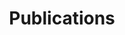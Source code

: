 ---
permalink: /publications/
title: "Publications"
layout: publications
publications:
  - title: "Managing Latency in Edge-Cloud Environment"
    authors: Lubomir Bulej, Tomas Bures, Adam Filandr, Petr Hnetynka, Iveta Hnetynkova, Jan Pacovsky, Gabor Sandor, Ilias Gerostathopoulos
    venue: "Elsevier's Journal of Systems and Software (JSS), Volume 172, February 2021"
    doi: https://www.sciencedirect.com/science/article/abs/pii/S0164121220302624
    pdf: pubs/2020-JSS-Edge-Cloud.pdf
    year: 2021
    type: journals
  - title: "Forming Ensembles at Runtime: A Machine Learning Approach"
    authors: Tomas Bures, Ilias Gerostathopoulos, Petr Hnetynka, Jan Pacovsky
    venue: "9th International Symposium On Leveraging Applications of Formal Methods, Verification and Validation (ISOLA 2020)"
    doi: https://doi-org.vu-nl.idm.oclc.org/10.1007/978-3-030-61470-6_26
    pdf: pubs/2020-ISOLA.pdf
    year: 2020
    type: conferences
  - title: "A Toolbox for Realtime Timeseries Anomaly Detection"
    authors: Markus Bobel, Ilias Gerostathopoulos, Tomas Bures
    venue: "IEEE International Conference on Software Architecture (ICSA 2020), to appear."
    doi: https://doi-org.vu-nl.idm.oclc.org/10.1109/ICSA-C50368.2020.00053
    pdf: pubs/ICSA2020-tool.pdf
    year: 2020
    type: conferences
  - title: "Engineering for a Science-Centric Experimentation Platform"
    authors: Nikos Diamantopoulos, Jeffrey Wong, David Issa Mattos, Ilias Gerostathopoulos, Matthew Wardrop, Tobias Mao, Colin McFarland
    venue: "42nd International Conference on Software Engineering (ICSE 2020), to appear."
    doi: https://doi-org.vu-nl.idm.oclc.org/10.1145/3377813.3381349
    pdf: pubs/ICSE-SEIP-2020.pdf
    year: 2020
    type: conferences
  - title: "Using Component Ensembles for Modeling Autonomic Component Collaboration in Smart Farming"
    authors: Petr Hnetynka, Tomas Bures, Ilias Gerostathopoulos, Jan Pacovsky
    venue: "15th Symposium on Software Engineering for Adaptive and Self-Managing Systems (SEAMS 2020), to appear."
    doi: https://doi-org.vu-nl.idm.oclc.org/10.1145/3387939.3391599
    pdf: pubs/SEAMS-2020-SmartFarming.pdf
    year: 2020
    type: conferences
  - title: "Knowledge Aggregation with Subjective Logic in Multi-Agent Self-Adaptive Cyber-Physical Systems"
    authors: Ana Petrovska, Sergio Quijano, Ilias Gerostathopoulos, Alexander Pretschner
    venue: "15th Symposium on Software Engineering for Adaptive and Self-Managing Systems (SEAMS 2020), to appear."
    doi: https://doi-org.vu-nl.idm.oclc.org/10.1145/3387939.3391600
    pdf: pubs/SEAMS-2020-SubjectiveLogic.pdf
    year: 2020
    type: conferences
  - title: "Clustering Traffic Scenarios Using Mental Models as Little as Possible"
    authors: Florian Hauer, Ilias Gerostathopoulos, Tabea Schmidt, Alexander Pretschner
    venue: "2020 IEEE Intelligent Vehicles Symposium (IV2020) , to appear."
    doi: 
    pdf: pubs/Scenario_Clustering_2020.pdf
    year: 2020
    type: conferences
  - title: "A Language and Framework for Dynamic Component Ensembles in Smart Systems"
    authors: Tomas Bures, Ilias Gerostathopoulos, Petr Hnetynka, Frantisek Plasil, Filip Krijt, Jiri Vinarek, Jan Kofron
    venue: "Springer's Software Tools for Technology Transfer (STTT), in print"
    doi: https://doi-org.vu-nl.idm.oclc.org/10.1007/s10009-020-00558-z
    pdf: pubs/STTT-TCOEF-Feb2020.pdf
    year: 2020
    type: journals
  - title: "Experimenting with Adaptation in Smart Cyber-Physical Systems: A Model Problem and Testbed"
    authors: Vladimir Matena, Tomas Bures, Ilias Gerostathopoulos, Petr Hnetynka
    venue: "Engineering Adaptive Software Systems, Springer"
    doi: https://link.springer.com/chapter/10.1007%2F978-981-13-2185-6_7
    pdf: pubs/2018-EASSy-DEECo-testbed.pdf
    year: 2019
    type: bookChapters
  - title: "Bootstrapping the Dynamic Generation of Indoor Maps with Crowdsourced Smartphone Sensor Data"
    authors: Georgios Pipelidis, Christian Prehofer, Ilias Gerostathopoulos
    venue: "Geographical Information Systems Theory, Applications and Management, Springer"
    doi: https://doi.org/10.1007/978-3-030-06010-7_5
    pdf: pubs/2019-indoor-maps.pdf
    year: 2019
    type: bookChapters
  - title: "Adaptable Anomaly Detection in Traffic Flow Time Series"
    authors: Md Rakibul Alam, Ilias Gerostathopoulos, Sasan Amini, Christian Prehofer, Alessandro Attanasi
    venue: "6th International Conference on Models and Technologies for Intelligent Transportation Systems (MT-ITS 2019), to appear."
    doi: https://doi-org.vu-nl.idm.oclc.org/10.1109/MTITS.2019.8883338 
    pdf: pubs/mt_its_2019.pdf
    year: 2019
    type: conferences
  - title: "A Framework for Tunable Anomaly Detection"
    authors: Md Rakibul Alam, Ilias Gerostathopoulos, Christian Prehofer, Alessandro Attanasi, Tomas Bures
    venue: "IEEE International Conference on Software Architecture (ICSA 2019), to appear."
    doi: https://doi-org.vu-nl.idm.oclc.org/10.1109/ICSA.2019.00029
    pdf: pubs/ICSA19-AnomalyDetection-camera-ready.pdf
    year: 2019
    type: conferences
  - title: "TRAPPed in Traffic? A Self-Adaptive Framework for Decentralized Traffic Optimization"
    authors: Ilias Gerostathopoulos, Evangelos Pournaras
    venue: "14th Symposium on Software Engineering for Adaptive and Self-Managing Systems (SEAMS 2019), to appear."
    doi: https://doi-org.vu-nl.idm.oclc.org/10.1109/SEAMS.2019.00014
    pdf: pubs/SEAMS19-EPOS-SUMO.pdf
    year: 2019
    type: conferences
  - title: "Planning as Optimization: Dynamically Discovering Optimal Configurations for Runtime Situations"
    authors: Erik Fredericks, Ilias Gerostathopoulos, Christian Krupitzer, Thomas Vogel
    venue: "13th IEEE International Conference on Self-Adaptive and Self-Organizing Systems (SASO 2019), to appear."
    doi: https://doi-ieeecomputersociety-org.vu-nl.idm.oclc.org/10.1109/SASO.2019.00010
    pdf: pubs/SASO19-Planning_as_Optimization.pdf
    year: 2019
    type: conferences
  - title: "Can Today's Machine Learning Pass Image-Based Turing Tests?"
    authors: Apostolis Zarras, Ilias Gerostathopoulos, Daniel Mendez Fernandez
    venue: "22nd Information Security Conference (ISC 2019), to appear."
    doi: https://doi-org.vu-nl.idm.oclc.org/10.1007/978-3-030-30215-3_7
    pdf: pubs/CAPTCHA-2019.pdf
    year: 2019
    type: conferences
  - title: "Continuous Data-driven Software Engineering - Towards a Research Agenda"
    authors: Ilias Gerostathopoulos, Marco Konersmann, Stephan Krusche, David I. Mattos, Jan Bosch, Tomas Bures, Brian Fitzgerald, Michael Goedicke, Henry Muccini, Helena H. Olsson, Thomas Brand, Robert Chatley, Nikolaos Diamantopoulos, Arik Friedman, Miguel Jimenez, Jan Ole Johanssen, Putra Manggala, Masumi Koseki, Jorge Melegati, Nuthan Munaiah, Gabriel Tamura, Vasileios Theodorou, Jeffrey Wong, Iris Figalist
    venue: "Software Engineering Notes (SEN), to appear."
    doi: https://doi-org.vu-nl.idm.oclc.org/10.1145/3356773.3356811
    pdf: pubs/report-SEN-RCoSE-DDrEE-2019.pdf
    year: 2019
    type: conferences
  - title: "Automated Trainability Evaluation for Smart Software Functions"
    authors: Ilias Gerostathopoulos, Stefan Kugele, Christoph Segler, Tomas Bures, Alois Knoll
    venue: "34th IEEE/ACM International Conference on Automated Software Engineering (ASE 2019), to appear."
    doi: https://doi-org.vu-nl.idm.oclc.org/10.1109/ASE.2019.00096 
    pdf: pubs/ASE_NIER-final.pdf
    year: 2019
    type: conferences
  - title: "Tuning Self-Adaptation in Cyber-Physical Systems through Architectural Homeostasis"
    authors: Ilias Gerostathopoulos, Dominik Skoda, Frantisek Plasil, Tomas Bures, Alessia Knauss
    venue: "Elsevier's Journal of Systems and Software (JSS), Volume 148, February 2019, Pages 37-55"
    doi: https://doi.org/10.1016/j.jss.2018.10.051
    pdf: pubs/2018-JSS-homeostasis.pdf
    year: 2019
    type: journals
  - title: "Simulation Methods and Tools for Collaborative Embedded Systems"
    authors: Emilia Cioroaica, Florian Pudlitz, Ilias Gerostathopoulos, Thomas Kuhn
    venue: "Springer's Software-Intensive Cyber-Physical Systems (SICS), 34, 213–223, 2019"
    doi: https://doi.org/10.1007/s00450-019-00426-5
    pdf: pubs/2019-SICS.pdf
    year: 2019
    type: journals
  - title: "Adapting a System with Noisy Outputs with Statistical Guarantees"
    authors: Ilias Gerostathopoulos, Christian Prehofer, Tomas Bures
    venue: "13th International Symposium on Software Engineering for Adaptive and Self-Managing Systems (SEAMS'18)"
    doi: https://dl.acm.org/citation.cfm?id=3194152
    pdf: pubs/2018-Gerostathopoulos-SEAMS18.pdf
    year: 2018
    type: conferences
  - title: "Cost-Aware Stage-Based Experimentation: Challenges and Emerging Results"
    authors: Ilias Gerostathopoulos, Christian Prehofer, Lubomir Bulej, Tomas Bures, Vojtech Horky, Petr Tuma
    venue: "IEEE International Conference on Software Architecture (ICSA'18)"
    doi: https://www.computer.org/csdl/proceedings/icsa-c/2018/6585/00/658501a072.pdf
    pdf: pubs/2018-ICSA-NEMI.pdf
    year: 2018
    type: conferences
  - title: "Stream Analytics in IoT Mashup Tools"
    authors: Tanmaya Mahapatra, Christian Prehofer, Ilias Gerostathopoulos, Ioannis Varsamidakis
    venue: "IEEE Symposium on Visual Languages and Human-Centric Computing (VL/HCC'18)"
    doi: https://ieeexplore.ieee.org/document/8506548
    pdf: pubs/StreamAnalytics_Mahapatra.pdf
    year: 2018
    type: conferences
  - title: "Graphical Spark Programming in IoT Mashup Tools"
    authors: Tanmaya Mahapatra, Ilias Gerostathopoulos, Christian Prehofer, Shilpa Ghanashyam Gore
    venue: "Fifth IEEE International Conference on Internet of Things: Systems, Management and Security (IoTSMS 2018)"
    doi: https://ieeexplore.ieee.org/document/8554665
    pdf: pubs/Graphical_Spark_Programming_Mahapatra.pdf
    year: 2018
    type: conferences
  - title: "Guaranteed Latency Applications in Edge-Cloud Environment"
    authors: Petr Hnetynka, Petr Kubat, Rima Al-Ali, Ilias Gerostathopoulos, Danylo Khalyeyev
    venue: "2nd Context-aware, Autonomous and Smart Architectures International Workshop (CASA 2018), colocated with ECSA 2018."
    doi: https://dl.acm.org/citation.cfm?id=3241448
    pdf: pubs/2018-CASA@ECSA.pdf
    year: 2018
    type: workshopsSpecialTracks
  - title: "A Tool for Online Experiment-Driven Adaptation"
    authors: Ilias Gerostathopoulos, Ali Naci Uysal, Christian Prehofer, Tomas Bures
    venue: "2018 IEEE 3rd International Workshops on Foundations and Applications of Self* Systems (FAS*W), Trento, 2018."
    doi: https://ieeexplore.ieee.org/document/8599539
    pdf: pubs/2018-DSS@SASO.pdf
    year: 2018
    type: workshopsSpecialTracks
  - title: "Designing Flink Pipelines in IoT Mashup Tools"
    authors: Tanmaya Mahapatra, Ilias Gerostathopoulos, Federico Alonso Fernandez Moreno, Christian Prehofer
    venue: "4th Norwegian Big Data Symposium (NOBIDS) 2018, to appear."
    doi: http://ceur-ws.org/Vol-2316/paper3.pdf
    pdf: pubs/2018-afluxFlink.pdf
    year: 2018
    type: workshopsSpecialTracks
  - title: "Modeling RESTful Web of Things Services"
    authors: Christian Prehofer, Ilias Gerostathopoulos
    venue: "Chapter 3 of Managing the Web of Things: Linking the Real World to the Web, Morgan Kaufmann, Elsevier"
    doi: https://www.elsevier.com/books/managing-the-web-of-things/sheng/978-0-12-809764-9
    pdf: pubs/Modeling RESTful Web of Things Services.pdf
    year: 2017
    type: bookChapters
  - title: "Adaptive Bootstrapping for Crowdsourced Indoor Maps"
    authors: Georgios Pipelidis, Christian Prehofer, Ilias Gerostathopoulos
    venue: "3rd International Conference on Geographical Information Systems Theory, Applications and Management (GISTAM'17)"
    doi: http://www.scitepress.org/DigitalLibrary/PublicationsDetail.aspx?ID=O2Hr2LqidkA=&t=1
    pdf: pubs/Towards Customizable and Adaptive Bootstrapping for Crowdsourced Indoor Maps.pdf
    year: 2017
    type: conferences
  - title: "Intelligent Ensembles - a Declarative Group Description Language and Java Framework"
    authors: Filip Krijt, Zbynek Jiracek, Tomas Bures, Petr Hnetynka, Ilias Gerostathopoulos
    venue: "12th International Symposium on Software Engineering for Adaptive and Self-Managing Systems (SEAMS'17)"
    doi: http://dl.acm.org/citation.cfm?id=3105503.3105525
    pdf: pubs/Krijt-SEAMS17-IntelligentEnsembles.pdf
    year: 2017
    type: conferences
  - title: "Self-Adaptation Based on Big Data Analytics: A Model Problem and Tool"
    authors: Sanny Schmid, Ilias Gerostathopoulos, Christian Prehofer, Tomas Bures
    venue: "12th International Symposium on Software Engineering for Adaptive and Self-Managing Systems (SEAMS'17)"
    doi: http://dl.acm.org/citation.cfm?id=3105521
    pdf: pubs/Schmid-SEAMS17-QueryGraphRTX.pdf
    year: 2017
    type: conferences
  - title: "Big Data Analytics Architecture for Real-Time Traffic Control"
    authors: Sasan Amini, Ilias Gerostathopoulos, Christian Prehofer
    venue: "5th International Conference on Models and Technologies for Intelligent Transportation Systems (MT-ITS 2017)"
    doi: http://ieeexplore.ieee.org/abstract/document/8005605/
    pdf: pubs/Amini-MT-ITS-2017.pdf
    year: 2017
    type: conferences
  - title: "Software Engineering for Smart Cyber-Physical Systems: Challenges and Promising Solutions"
    authors: Tomas Bures, Bradley Schmerl, Danny Weyns, Eduardo Tovar, Eric Boden, Thomas Gabor, Ilias Gerostathopoulos, Pragya Gupta, Eunsuk Kang, Alessia Knauss, Pankesh Patel, Awais Rashid, Ivan Ruchkin, Roykrong Sukkerd, Christos Tsigkanos
    venue: "ACM SIGSOFT Software Engineering Notes, Volume 42, Issue 2"
    doi: http://dl.acm.org/citation.cfm?id=3089656
    pdf: pubs/sescps-2016-report-final.pdf
    year: 2017
    type: workshopsSpecialTracks
  - title: "Towards Systematic Live Experimentation in Software-Intensive Systems of Systems"
    authors: Ilias Gerostathopoulos, Tomas Bures, Sanny Schmid, Vojtech Horky, Christian Prehofer, Petr Tuma
    venue: "International Colloquium on Software-intensive Systems-of-Systems, colocated with ECSA 2016."
    doi: https://dl.acm.org/citation.cfm?doid=3175731.3176175
    pdf: pubs/SiSoS-ECSA16-CR.pdf
    year: 2017
    type: workshopsSpecialTracks
  - title: "Theta Architecture: Preserving the Quality of Analytics in Data-Driven Systems"
    authors: Vasileios Theodorou, Ilias Gerostathopoulos, Sasan Amini, Riccardo Scandariato, Christian Prehofer, Miroslaw Staron
    venue: "Workshop on Novel Techniques for Integrating Big Data (BigNovelTI 2017), colocated with ADBIS 2017."
    doi: https://doi.org/10.1007/978-3-319-67162-8_19
    pdf: pubs/bignovelti-2017-paper-CR.pdf
    year: 2017
    type: workshopsSpecialTracks
  - title: "Control Strategies for Self-Adaptive Software Systems"
    authors: Antonio Filieri, Martina Maggio, Konstantinos Angelopoulos, Nicolas D'Ippolito, Ilias Gerostathopoulos, Andreas Berndt Hempel, Henry Hoffmann, Pooyan Jamshidi, Evangelia Kalyvianaki, Cristian Klein, Filip Krikava, Sasa Misailovic, Alessandro V. Papadopoulos, Suprio Ray, Amir M Sharifloo, Stepan Shevtsov, Mateusz Ujma, Thomas Vogel
    venue: "ACM Transactions on Autonomous and Adaptive Systems (TAAS), Volume 11, Issue 4, February 2017, Article 24"
    doi: http://dl.acm.org/citation.cfm?doid=3038460.3024188
    pdf: pubs/2016-TAAS-Control-Strategies.pdf
    year: 2017
    type: journals
  - title: "Strengthening Adaptation in Cyber-Physical Systems via Meta-Adaptation Strategies"
    authors: Ilias Gerostathopoulos, Tomas Bures, Petr Hnetynka, Adam Hujecek, Frantisek Plasil, Dominik Skoda
    venue: "ACM Transactions on Cyber-Physical Systems (TCPS), Volume 1, Issue 3, April 2017, Article 13"
    doi: http://dl.acm.org/citation.cfm?doid=3068423.2823345
    pdf: pubs/2016-TCPS-Meta-adaptations.pdf
    year: 2017
    type: journals
  - title: "Model Problem and Testbed for Experiments with Adaptation in Smart Cyber-Physical Systems"
    authors: Vladimir Matena, Tomas Bures, Ilias Gerostathopoulos, Petr Hnetynka
    venue: "11th International Symposium on Software Engineering for Adaptive and Self-Managing Systems (SEAMS'16)"
    doi: http://dl.acm.org/citation.cfm?doid=2897053.2897065
    pdf: pubs/2016-SEAMS-modelProblem.pdf
    year: 2016
    type: conferences
  - title: "QryGraph: A Graphical Tool for Big Data Analytics"
    authors: Sanny Schmid, Ilias Gerostathopoulos, Christian Prehofer
    venue: "2016 IEEE International Conference on Systems, Man, and Cybernetics (SMC'16)"
    doi: http://ieeexplore.ieee.org/document/7844863/
    pdf: pubs/QryGraph-A-Gerostathopoulos.pdf
    year: 2016
    type: conferences
  - title: "Architectural Homeostasis in Self-Adaptive Software-Intensive Cyber-Physical Systems"
    authors: Ilias Gerostathopoulos, Dominik Skoda, Frantisek Plasil, Tomas Bures, Alessia Knauss
    venue: "10th European Conference on Software Architecture (ECSA'16)"
    doi: http://link.springer.com/chapter/10.1007/978-3-319-48992-6_8
    pdf: pubs/2016-ECSA16-Gerostathopoulos.pdf
    year: 2016
    type: conferences
  - title: "Towards Integration of Big Data Analytics in Internet of Things Mashup Tools"
    authors: Tanmaya Mahapatra, Ilias Gerostathopoulos, Christian Prehofer
    venue: "7th International Workshop on the Web of Things (WoT 2016)"
    doi: http://dl.acm.org/citation.cfm?doid=3017995.3017998
    pdf: pubs/2016-BigDataIoT-WoT.pdf
    year: 2016
    type: workshopsSpecialTracks
  - title: "Self-Adaptation in Software-Intensive Cyber-Physical Systems: from System Goals to Architecture Configurations"
    authors: Ilias Gerostathopoulos, Tomas Bures, Petr Hnetynka, Jaroslav Keznikl, Michal Kit, Frantisek Plasil, Noeal Plouzeau
    venue: "Elsevier's Journal of Systems and Software (JSS), Volume 122, December 2016, Pages 378-397"
    doi: http://www.sciencedirect.com/science/article/pii/S0164121216000601
    pdf: pubs/2016-JSS-IRM-SA.pdf
    year: 2016
    type: journals
  - title: "Supporting Performance Awareness in Autonomous Ensembles"
    authors: Lubomir Bulej, Tomas Bures, Ilias Gerostathopoulos, Vojtech Horky, Jaroslav Keznikl, Lukas Marek, Max Tschaikowski, Mirco Tribastone, Petr Tuma
    venue: "Software Engineering for Collective Autonomic Systems, v. 8998 of LNCS"
    doi: http://link.springer.com/chapter/10.1007%2F978-3-319-16310-9_8
    pdf: pubs/2015-PerformanceAwareness-ASCENSbook.pdf
    year: 2015
    type: bookChapters
  - title: "The Invariant Refinement Method"
    authors: Tomas Bures, Ilias Gerostathopoulos, Petr Hnetynka, Jaroslav Keznikl, Michal Kit, Frantisek Plasil
    venue: "Software Engineering for Collective Autonomic Systems, v. 8998 of LNCS"
    doi: http://link.springer.com/chapter/10.1007%2F978-3-319-16310-9_12
    pdf: pubs/2015-IRM-ASCENSbook.pdf
    year: 2015
    type: bookChapters
  - title: "Formalization of Invariant Patterns for the Invariant Refinement Method"
    authors: Tomas Bures, Ilias Gerostathopoulos, Jaroslav Keznikl, Frantisek Plasil, Petr Tuma
    venue: "Software, Services and Systems, v. 8950 of LNCS"
    doi: http://link.springer.com/chapter/10.1007%2F978-3-319-15545-6_34
    pdf: pubs/2015-WirsingFestschrift-Bures-etal.pdf
    year: 2015
    type: bookChapters
  - title: "Adaptive Exchange of Distributed Partial Models@run.time for Highly Dynamic Systems"
    authors: Sebastian Goetz, Ilias Gerostathopoulos, Filip Krikava, Adnan Shahzada, Romina Spalazzese
    venue: "10th International Symposium on Software Engineering for Adaptive and Self-Managing Systems (SEAMS'15)"
    doi: http://dl.acm.org/citation.cfm?id=2821368
    pdf: pubs/2015-SEAMS-DPRM.pdf
    year: 2015
    type: conferences
  - title: "Software Engineering Meets Control Theory"
    authors: Antonio Filieri, Martina Maggio, Konstantinos Angelopoulos, Nicolas D'Ippolito, Ilias Gerostathopoulos, Andreas Hempel, Henry Hoffmann, Pooyan Jamshidi, Evangelia Kalyvianaki, Cristian Klein, Filip Krikava, Sasa Misailovic, Alessandro Vittorio Papadopoulos, Suprio Ray, Amir Molzam Sharifloo, Stepan Shevtsov, Mateusz Ujma, Thomas Vogel
    venue: "10th International Symposium on Software Engineering for Adaptive and Self-Managing Systems (SEAMS'15)"
    doi: http://dl.acm.org/citation.cfm?id=2821370
    pdf: pubs/2015-SEAMS-SEmeetsCT.pdf
    year: 2015
    type: conferences
  - title: "An Architecture Framework for Experimentations with Self-Adaptive Cyber-Physical Systems"
    authors: Michal Kit, Ilias Gerostathopoulos, Tomas Bures, Petr Hnetynka, Frantisek Plasil
    venue: "10th International Symposium on Software Engineering for Adaptive and Self-Managing Systems (SEAMS'15)"
    doi: http://ieeexplore.ieee.org/document/7194662/?arnumber=7194662
    pdf: pubs/2015-SEAMS-Artifact.pdf
    year: 2015
    type: conferences
  - title: "Meta-Adaptation Strategies for Adaptation in Cyber-Physical Systems"
    authors: Ilias Gerostathopoulos, Tomas Bures, Petr Hnetynka, Adam Hujecek, Frantisek Plasil, Dominik Skoda
    venue: "9th European Conference on Software Architecture (ECSA'15)"
    doi: http://link.springer.com/chapter/10.1007%2F978-3-319-23727-5_4
    pdf: pubs/2015-ECSA15-Gerostathopoulos.pdf
    year: 2015
    type: conferences
  - title: "Software Engineering for Smart Cyber-Physical Systems -- Towards a Research Agenda: Report on the First International Workshop on Software Engineering for Smart CPS"
    authors: Tomas Bures, Danny Weyns, Christian Berger, Stefan Biffl, Marian Daun, Thomas Gabor, David Garlan, Ilias Gerostathopoulos, Christine Julien, Filip Krikava, Richard Mordinyi, Nikos Pronios
    venue: "ACM SIGSOFT Software Engineering Notes, Volume 40, Issue 6"
    doi: http://dl.acm.org/citation.cfm?id=2830736
    pdf: pubs/2015-SIGSOFT-notes-sCPS.pdf
    year: 2015
    type: workshopsSpecialTracks
  - title: "Architecture Adaptation Based on Belief Inaccuracy Estimation"
    authors: Rima Al Ali, Tomas Bures, Ilias Gerostathopoulos, Jaroslav Keznikl, Frantisek Plasil
    venue: "11th Working IEEE/IFIP Conference on Software Architecture (WICSA'14)"
    doi: http://dl.acm.org/citation.cfm?id=2625179
    pdf: pubs/2014-WICSA14-DEECo.pdf
    year: 2014
    type: conferences
  - title: "Gossiping Components for Cyber-Physical Systems."
    authors: Tomas Bures, Ilias Gerostathopoulos, Petr Hnetynka, Jaroslav Keznikl, Michal Kit, Frantisek Plasil
    venue: "8th European Conference on Software Architecture (ECSA'14)"
    doi: http://link.springer.com/chapter/10.1007%2F978-3-319-09970-5_23
    pdf: pubs/2014-ecsa-deeco-manet.pdf
    year: 2014
    type: conferences
  - title: "An Architecture-Based Approach for Compute-Intensive Pervasive Systems in Dynamic Environments"
    authors: Rima Al Ali, Ilias Gerostathopoulos, Inti Gonzalez-Herrera, Adrian Juan-Verdejo, Michal Kit, Bholanathsing Surajbali
    venue: "2nd International Workshop on Hot Topics in Cloud service Scalability (HotTopiCS'14)"
    doi: http://dl.acm.org/citation.cfm?doid=2649563.2649577
    pdf: pubs/2014-AlAli_etal-HottopicsICPE.pdf
    year: 2014
    type: workshopsSpecialTracks
  - title: "Software Engineering for Software-Intensive Cyber-Physical Systems"
    authors: Ilias Gerostathopoulos, Jaroslav Keznikl, Tomas Bures, Michal Kit, Frantisek Plasil
    venue: "44th Annual Meeting of the German Informatics Society (INFORMATIK'14)"
    doi: http://subs.emis.de/LNI/Proceedings/Proceedings232/article73.html
    pdf: pubs/2014-CPSDATA-workshop.pdf
    year: 2014
    type: workshopsSpecialTracks
  - title: "DEECo: an Ecosystem for Cyber-Physical Systems"
    authors: Rima Al Ali, Tomas Bures, Ilias Gerostathopoulos, Petr Hnetynka, Jaroslav Keznikl, Michal Kit, Frantisek Plasil
    venue: "36th International Conference on Software Engineering (ICSE'14), Poster and Extended abstract"
    doi: http://dl.acm.org/citation.cfm?id=2591140
    pdf: pubs/2014-Alali_etal-posterICSE.pdf
    year: 2014
    type: workshopsSpecialTracks
  - title: "Model-Driven Design of Ensemble-Based Component Systems"
    authors: Ilias Gerostathopoulos
    venue: "18th ACM/IEEE International Conference on Model Driven Engineering Languages and Systems (MODELS'14) Second place award of the ACM Student Research Competition - Graduate level"
    doi: http://ceur-ws.org/Vol-1258/
    pdf: pubs/2014-Gerostathopoulos-ACMSRC.pdf
    year: 2014
    type: workshopsSpecialTracks
  - title: "DEECo - an Ensemble-Based Component System"
    authors: Tomas Bures, Ilias Gerostathopoulos, Petr Hnetynka, Jaroslav Keznikl, Michal Kit, Frantisek Plasil
    venue: "16th International ACM Sigsoft Symposium on Component-Based Software Engineering (CBSE'13)"
    doi: http://dl.acm.org/citation.cfm?id=2465462
    pdf: pubs/bures-etal-CBSE13.pdf
    year: 2013
    type: conferences
  - title: "Design of Ensemble-Based Component Systems by Invariant Refinement"
    authors: Jaroslav Keznikl, Tomas Bures, Frantisek Plasil, Ilias Gerostathopoulos, Petr Hnetynka, Nicklas Hoch
    venue: "16th International ACM Sigsoft Symposium on Component-Based Software Engineering (CBSE'13)"
    doi: http://dl.acm.org/citation.cfm?id=2465457
    pdf: pubs/keznikl-etal-CBSE13.pdf
    year: 2013
    type: conferences
  - title: "Position Paper: Towards a Requirements-Driven Design of Ensemble-Based Component Systems"
    authors: Ilias Gerostathopoulos, Tomas Bures, Petr Hnetynka
    venue: "International Workshop on Hot Topics in Cloud Services (HotTopiCS'13)"
    doi: http://dl.acm.org/citation.cfm?id=2462325
    pdf: pubs/2013-GerostathopoulosBuresHnetynka-HottopicsICPE.pdf
    year: 2013
    type: workshopsSpecialTracks
  - title: "A Life Cycle for the Development of Autonomic Systems: The e-Mobility Showcase"
    authors: Tomas Bures, Rocco De Nicola, Ilias Gerostathopoulos, Nicklas Hoch, Michal Kit, Nora Koch, Giacoma Valentina Monreale, Ugo Montanari, Rosario Pugliese, Nikola Serbedzija, Martin Wirsing, Franco Zambonelli
    venue: "3rd Workshop on Challenges for Achieving Self-Awareness in Autonomic Systems (SASOW'13)"
    doi: http://ieeexplore.ieee.org/document/6803261/
    pdf: pubs/bures-etal-SASO13.pdf
    year: 2013
    type: workshopsSpecialTracks
---